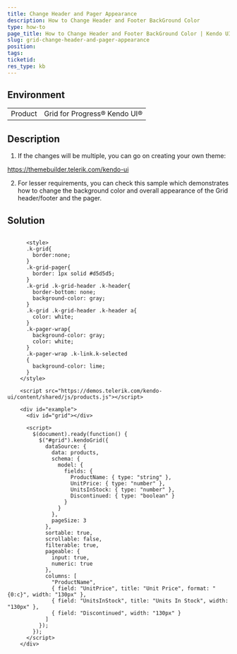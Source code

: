 ```yaml
---
title: Change Header and Pager Appearance
description: How to Change Header and Footer BackGround Color
type: how-to
page_title: How to Change Header and Footer BackGround Color | Kendo UI Grid for jQuery
slug: grid-change-header-and-pager-appearance
position: 
tags: 
ticketid: 
res_type: kb
---
```


## Environment
<table>
	<tbody>
		<tr>
			<td>Product</td>
			<td>Grid for Progress® Kendo UI®</td>
		</tr>
	</tbody>
</table>


## Description

1. If the changes will be multiple, you can go on creating your own theme:

https://themebuilder.telerik.com/kendo-ui

2. For lesser requirements, you can check this sample which demonstrates how to change the background color and overall appearance of the Grid header/footer and the pager.

## Solution

```dojo
  
      <style>
      .k-grid{
        border:none;
      }
      .k-grid-pager{
        border: 1px solid #d5d5d5;
      }
      .k-grid .k-grid-header .k-header{
        border-bottom: none;
        background-color: gray;
      }
      .k-grid .k-grid-header .k-header a{
        color: white;
      }
      .k-pager-wrap{
        background-color: gray;
        color: white;
      }
      .k-pager-wrap .k-link.k-selected
      {
        background-color: lime;
      }
    </style>
    
    <script src="https://demos.telerik.com/kendo-ui/content/shared/js/products.js"></script>

    <div id="example">
      <div id="grid"></div>

      <script>
        $(document).ready(function() {
          $("#grid").kendoGrid({
            dataSource: {
              data: products,
              schema: {
                model: {
                  fields: {
                    ProductName: { type: "string" },
                    UnitPrice: { type: "number" },
                    UnitsInStock: { type: "number" },
                    Discontinued: { type: "boolean" }
                  }
                }
              },
              pageSize: 3
            },
            sortable: true,
            scrollable: false,
            filterable: true,
            pageable: {
              input: true,
              numeric: true
            },
            columns: [
              "ProductName",
              { field: "UnitPrice", title: "Unit Price", format: "{0:c}", width: "130px" },
              { field: "UnitsInStock", title: "Units In Stock", width: "130px" },
              { field: "Discontinued", width: "130px" }
            ]
          });
        });
      </script>
    </div>

``` 
